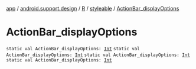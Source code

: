 [app](../../../index.md) / [android.support.design](../../index.md) / [R](../index.md) / [styleable](index.md) / [ActionBar_displayOptions](.)

# ActionBar_displayOptions

`static val ActionBar_displayOptions: `[`Int`](https://kotlinlang.org/api/latest/jvm/stdlib/kotlin/-int/index.html)
`static val ActionBar_displayOptions: `[`Int`](https://kotlinlang.org/api/latest/jvm/stdlib/kotlin/-int/index.html)
`static val ActionBar_displayOptions: `[`Int`](https://kotlinlang.org/api/latest/jvm/stdlib/kotlin/-int/index.html)
`static val ActionBar_displayOptions: `[`Int`](https://kotlinlang.org/api/latest/jvm/stdlib/kotlin/-int/index.html)